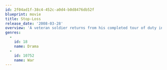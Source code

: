 ```yaml
---
id: 2f04ad1f-38c4-452c-a0d4-b0d8476db52f
blueprint: movie
title: Stop-Loss
release_date: '2008-03-28'
overview: 'A veteran soldier returns from his completed tour of duty in Iraq, only to find his life turned upside down when he is arbitrarily ordered to return to field duty by the Army.'
genres:
  -
    id: 18
    name: Drama
  -
    id: 10752
    name: War
---
```

